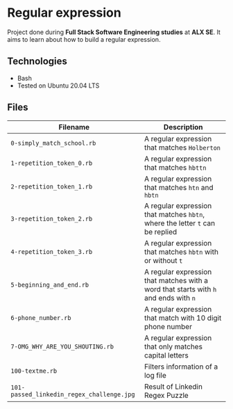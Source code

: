 # Regular expression

Project done during **Full Stack Software Engineering studies** at **ALX SE**. It aims to learn about how to build a regular expression.

## Technologies

- Bash
- Tested on Ubuntu 20.04 LTS

## Files

| Filename                                  | Description                                                                          |
| ----------------------------------------- | ------------------------------------------------------------------------------------ |
| `0-simply_match_school.rb`                | A regular expression that matches `Holberton`                                        |
| `1-repetition_token_0.rb`                 | A regular expression that matches `hbttn`                                            |
| `2-repetition_token_1.rb`                 | A regular expression that matches `htn` and `hbtn`                                   |
| `3-repetition_token_2.rb`                 | A regular expression that matches `hbtn`, where the letter `t` can be replied        |
| `4-repetition_token_3.rb`                 | A regular expression that matches `hbtn` with or without `t`                         |
| `5-beginning_and_end.rb`                  | A regular expression that matches with a word that starts with `h` and ends with `n` |
| `6-phone_number.rb`                       | A regular expression that match with 10 digit phone number                           |
| `7-OMG_WHY_ARE_YOU_SHOUTING.rb`           | A regular expression that only matches capital letters                               |
| `100-textme.rb`                           | Filters information of a log file                                                    |
| `101-passed_linkedin_regex_challenge.jpg` | Result of Linkedin Regex Puzzle                                                      |
